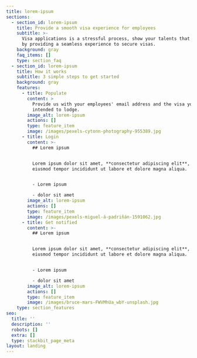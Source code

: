 ```yaml
---
title: lorem-ipsum
sections:
  - section_id: lorem-ipsum
    title: Provide a smooth visa experience for employees
    subtitle: >-
      Visa applications is a stressful process, show your talents that you care
      by providing a seamless experience to secure visas.
    background: gray
    faq_items: []
    type: section_faq
  - section_id: lorem-ipsum
    title: How it works
    subtitle: 3 simple steps to get started
    background: gray
    features:
      - title: Populate
        content: >
          Provide us with your employees' email address and the visa you
          intended to lodge. 
        image_alt: lorem-ipsum
        actions: []
        type: feature_item
        image: /images/pexels-cytonn-photography-955389.jpg
      - title: Login
        content: >-
          ## Lorem ipsum


          Lorem ipsum dolor sit amet, **consectetur adipiscing elit**, sed do
          eiusmod tempor incididunt ut labore et dolore magna aliqua.


          - Lorem ipsum

          - dolor sit amet
        image_alt: lorem-ipsum
        actions: []
        type: feature_item
        image: /images/pexels-miguel-á-padriñán-1591062.jpg
      - title: Get notified
        content: >-
          ## Lorem ipsum


          Lorem ipsum dolor sit amet, **consectetur adipiscing elit**, sed do
          eiusmod tempor incididunt ut labore et dolore magna aliqua.


          - Lorem ipsum

          - dolor sit amet
        image_alt: lorem-ipsum
        actions: []
        type: feature_item
        image: /images/bruce-mars-FWVMhUa_wbY-unsplash.jpg
    type: section_features
seo:
  title: ''
  description: ''
  robots: []
  extra: []
  type: stackbit_page_meta
layout: landing
---
```

